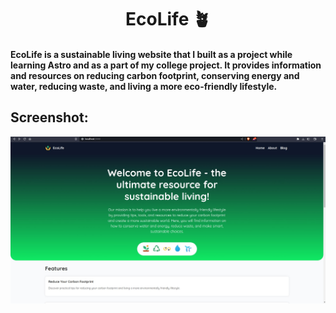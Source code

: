 <h1 align="center"> EcoLife 🪴 </h1>

#### EcoLife is a sustainable living website that I built as a project while learning Astro and as a part of my college project. It provides information and resources on reducing carbon footprint, conserving energy and water, reducing waste, and living a more eco-friendly lifestyle.

## Screenshot:

![EcoLife](./src/images/EcoLife.jpeg)